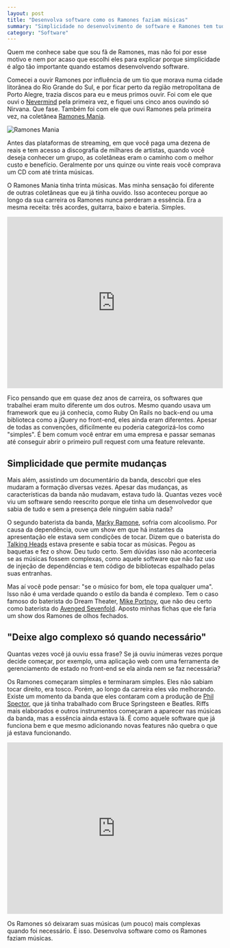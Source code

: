 ```yaml
---
layout: post
title: "Desenvolva software como os Ramones faziam músicas"
summary: "Simplicidade no desenvolvimento de software e Ramones tem tudo a ver."
category: "Software"
---
```


Quem me conhece sabe que sou fã de Ramones, mas não foi por esse motivo e nem por acaso que escolhi eles para explicar porque simplicidade é algo tão importante quando estamos desenvolvendo software.

Comecei a ouvir Ramones por influência de um tio que morava numa cidade litorânea do Rio Grande do Sul, e por ficar perto da região metropolitana de Porto Alegre, trazia discos para eu e meus primos ouvir. Foi com ele que ouvi o [Nevermind](https://en.wikipedia.org/wiki/Nevermind) pela primeira vez, e fiquei uns cinco anos ouvindo só Nirvana. Que fase. Também foi com ele que ouvi Ramones pela primeira vez, na coletânea [Ramones Mania](https://en.wikipedia.org/wiki/Ramones_Mania).

![Ramones Mania](https://i.imgur.com/z6ZFE7Y.jpg)

Antes das plataformas de streaming, em que você paga uma dezena de reais e tem acesso a discografia de milhares de artistas, quando você deseja conhecer um grupo, as coletâneas eram o caminho com o melhor custo e benefício. Geralmente por uns quinze ou vinte reais você comprava um CD com até trinta músicas.

O Ramones Mania tinha trinta músicas. Mas minha sensação foi diferente de outras coletâneas que eu já tinha ouvido. Isso aconteceu porque ao longo da sua carreira os Ramones nunca perderam a essência. Era a mesma receita: três acordes, guitarra, baixo e bateria. Simples.

<iframe width="100%" height="400" src="https://www.youtube.com/embed/1zQtd_e_VH0" frameborder="0" allowfullscreen></iframe>

Fico pensando que em quase dez anos de carreira, os softwares que trabalhei eram muito diferente um dos outros. Mesmo quando usava um framework que eu já conhecia, como Ruby On Rails no back-end ou uma biblioteca como a jQuery no front-end, eles ainda eram diferentes. Apesar de todas as convenções, dificilmente eu poderia categorizá-los como "simples". É bem comum você entrar em uma empresa e passar semanas até conseguir abrir o primeiro pull request com uma feature relevante.

## Simplicidade que permite mudanças

Mais além, assistindo um documentário da banda, descobri que eles mudaram a formação diversas vezes. Apesar das mudanças, as características da banda não mudavam, estava tudo lá. Quantas vezes você viu um software sendo reescrito porque ele tinha um desenvolvedor que sabia de tudo e sem a presença dele ninguém sabia nada?

O segundo baterista da banda, [Marky Ramone](https://en.wikipedia.org/wiki/Marky_Ramone), sofria com alcoolismo. Por causa da dependência, ouve um show em que há instantes da apresentação ele estava sem condições de tocar. Dizem que o baterista do [Talking Heads](https://en.wikipedia.org/wiki/Talking_Heads) estava presente e sabia tocar as músicas. Pegou as baquetas e fez o show. Deu tudo certo. Sem dúvidas isso não aconteceria se as músicas fossem complexas, como aquele software que não faz uso de injeção de dependências e tem código de bibliotecas espalhado pelas suas entranhas.

Mas aí você pode pensar: "se o músico for bom, ele topa qualquer uma". Isso não é uma verdade quando o estilo da banda é complexo. Tem o caso famoso do baterista do Dream Theater, [Mike Portnoy](https://en.wikipedia.org/wiki/Mike_Portnoy), que não deu certo como baterista do [Avenged Sevenfold](https://en.wikipedia.org/wiki/Avenged_Sevenfold). Aposto minhas fichas que ele faria um show dos Ramones de olhos fechados.

## "Deixe algo complexo só quando necessário"

Quantas vezes você já ouviu essa frase? Se já ouviu inúmeras vezes porque decide começar, por exemplo, uma aplicação web com uma ferramenta de gerenciamento de estado no front-end se ela ainda nem se faz necessária?

Os Ramones começaram simples e terminaram simples. Eles não sabiam tocar direito, era tosco. Porém, ao longo da carreira eles vão melhorando. Existe um momento da banda que eles contaram com a produção de [Phil Spector](https://en.wikipedia.org/wiki/Phil_Spector), que já tinha trabalhado com Bruce Springsteen e Beatles. Riffs mais elaborados e outros instrumentos começaram a aparecer nas músicas da banda, mas a essência ainda estava lá. É como aquele software que já funciona bem e que mesmo adicionando novas features não quebra o que já estava funcionando.

<iframe width="100%" height="400" src="https://www.youtube.com/embed/1t8xIZsgDf0" frameborder="0" allowfullscreen></iframe>

Os Ramones só deixaram suas músicas (um pouco) mais complexas quando foi necessário. É isso. Desenvolva software como os Ramones faziam músicas.
